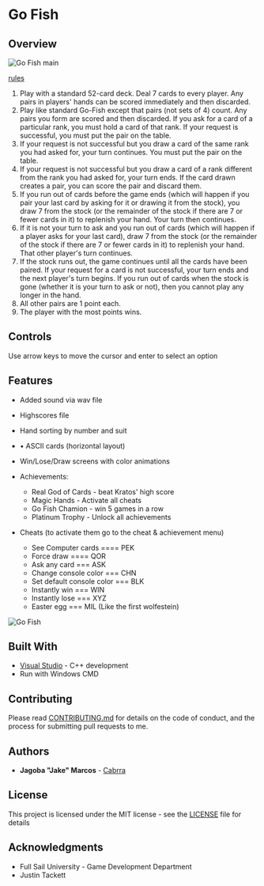 Go Fish
========

## Overview

![Go Fish main](https://raw.githubusercontent.com/Cabrra/cabrra.github.io/master/Images/GoFish/GoFish1.png?token=AI_RbUEdPl1D-Y30Je5vMjkptbD_t3Jcks5bo4M_wA%3D%3D)

[rules](https://www.pagat.com/invented/gofish_vars.html)

1.	Play with a standard 52-card deck. Deal 7 cards to every player. Any pairs in players' hands can be scored immediately and then discarded.
2.	Play like standard Go-Fish except that pairs (not sets of 4) count. Any pairs you form are scored and then discarded. If you ask for a card of a particular rank, you must hold a card of that rank. If your request is successful, you must put the pair on the table.
3.	If your request is not successful but you draw a card of the same rank you had asked for, your turn continues. You must put the pair on the table.
4.	If your request is not successful but you draw a card of a rank different from the rank you had asked for, your turn ends. If the card drawn creates a pair, you can score the pair and discard them.
5.	If you run out of cards before the game ends (which will happen if you pair your last card by asking for it or drawing it from the stock), you draw 7 from the stock (or the remainder of the stock if there are 7 or fewer cards in it) to replenish your hand. Your turn then continues.
6.	If it is not your turn to ask and you run out of cards (which will happen if a player asks for your last card), draw 7 from the stock (or the remainder of the stock if there are 7 or fewer cards in it) to replenish your hand. That other player's turn continues.
7.	If the stock runs out, the game continues until all the cards have been paired. If your request for a card is not successful, your turn ends and the next player's turn begins. If you run out of cards when the stock is gone (whether it is your turn to ask or not), then you cannot play any longer in the hand.
8.	All other pairs are 1 point each.
9.	The player with the most points wins.

## Controls
Use arrow keys to move the cursor and enter to select an option

## Features
+ Added sound via wav file
+ Highscores file
+ Hand sorting by number and suit
+ •	ASCII cards (horizontal layout)
+ Win/Lose/Draw screens with color animations

+ Achievements: 
	+ Real God of Cards - beat Kratos' high score
	+ Magic Hands 		- Activate all cheats
	+ Go Fish Chamion 	- win 5 games in a row
	+ Platinum Trophy 	- Unlock all achievements
	
+ Cheats (to activate them go to the cheat & achievement menu)
	+ See Computer cards ====  PEK	
	+ Force draw ==== QOR
	+ Ask any card === ASK									  
	+ Change console color === CHN
	+ Set default console color === BLK
	+ Instantly win === WIN			
	+ Instantly lose === XYZ
	+ Easter egg === MIL (Like the first wolfestein)  

![Go Fish](https://raw.githubusercontent.com/Cabrra/cabrra.github.io/master/Images/GoFish/GoFish2.png?token=AI_RbdBenH21UFW8nomGfGMD7_ppL0Cuks5bo4NCwA%3D%3D)

## Built With

* [Visual Studio](https://visualstudio.microsoft.com/)	- C++ development
* Run with Windows CMD

## Contributing

Please read [CONTRIBUTING.md](https://github.com/Cabrra/Contributing-template/blob/master/Contributing-template.md) for details on the code of conduct, and the process for submitting pull requests to me.

## Authors

* **Jagoba "Jake" Marcos** - [Cabrra](https://github.com/Cabrra)

## License

This project is licensed under the MIT license - see the [LICENSE](LICENSE) file for details

## Acknowledgments

* Full Sail University - Game Development Department
* Justin Tackett
